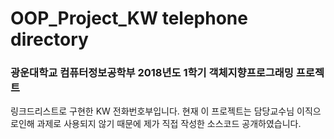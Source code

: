 # OOP_Project_KW telephone directory
### 광운대학교 컴퓨터정보공학부 2018년도 1학기 객체지향프로그래밍 프로젝트

링크드리스트로 구현한 KW 전화번호부입니다.
현재 이 프로젝트는 담당교수님 이직으로인해 과제로 사용되지 않기 때문에 제가 직접 작성한 소스코드 공개하였습니다.

